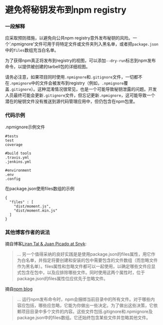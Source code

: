 # 避免将秘钥发布到npm registry

### 一段解释
应采取预防措施，以避免向公共npm registry意外发布秘钥的风险。一个'.npmignore'文件可用于将特定文件或文件夹列入黑名单，或者把`package.json`中的`files`数组充当白名单。

为了获得npm真正将发布到registry的视图，可以添加`--dry-run`标志到npm发布命令，以提供被创建的tarbell包的详细视图。

请务必注意，如果项目同时使用`.npmignore`和`.gitignore`文件，一切都不在`.npmignore`中的文件会被发布到registry（例如，`.npmignore`覆盖`.gitignore`）。这种混淆情况很常见，也是一个可能导致秘钥泄露的问题。开发人员最终可能会更新`.gitignore`文件，但忘记更新`.npmignore`，这可能导致一个潜在的秘钥文件没有推送到源代码管理应用中，但仍包含在npm包里。

### 代码示例
.npmignore示例文件
```
#tests
test
coverage

#build tools
.travis.yml
.jenkins.yml

#environment
.env
.config

```

在package.json使用files数组的示例

```
{ 
  "files" : [
    "dist/moment.js",
    "dist/moment.min.js"
  ]
}
```

### 其他博客作者的说法

摘自博客[Liran Tal & Juan Picado at Snyk](https://snyk.io/blog/ten-npm-security-best-practices/):
> ... 另一个值得采纳的良好实践是是使用package.json的files属性，用它作为白名单，并指定将要创建和安装的包中需要包含的文件数组（而忽略文件作为黑名单）。files属性和忽略文件都可以一起使用，以确定哪些文件应显式包含在包中，以及应排除哪些文件。同时使用这两个属性时，位于package.json的files属性位应优先于忽略文件。

摘自[npm blog](https://blog.npmjs.org/post/165769683050/publishing-what-you-mean-to-publish)
> ... 运行npm发布命令时，npm会捆绑当前目录中的所有文件。对于哪些内容应包括，哪些应忽略，它能为你做出一些决定。为了做出这些决策，它依赖项目目录中多个文件的内容。这些文件包括.gitignore和.npmignore及package.json中的files数组。它还始终包含某些文件并忽略其他文件。